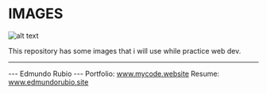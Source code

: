# IMAGES

![alt text](screenshots/filename.png "Description goes here")

This repository has some images that i will use while practice web dev.

----

   ---  Edmundo Rubio  ---
Portfolio: www.mycode.website
Resume: www.edmundorubio.site

